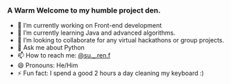 ### A Warm Welcome to my humble project den.

- 🔭 I’m currently working on Front-end development
- 🌱 I’m currently learning Java and advanced algorithms.
- 👯 I’m looking to collaborate for any virtual hackathons or group projects.
- 💬 Ask me about Python
- 📫 How to reach me: [@su._.ren.f](www.instagram.com/su._.ren.f)
- 😄 Pronouns: He/Him
- ⚡ Fun fact: I spend a good 2 hours a day cleaning my keyboard :)

